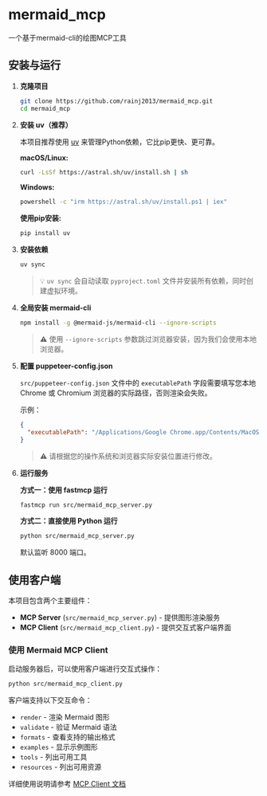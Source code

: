 # mermaid_mcp
一个基于mermaid-cli的绘图MCP工具

## 安装与运行

1. **克隆项目**
   ```bash
   git clone https://github.com/rainj2013/mermaid_mcp.git
   cd mermaid_mcp
   ```

2. **安装 uv（推荐）**
   
   本项目推荐使用 [uv](https://github.com/astral-sh/uv) 来管理Python依赖，它比pip更快、更可靠。
   
   **macOS/Linux:**
   ```bash
   curl -LsSf https://astral.sh/uv/install.sh | sh
   ```
   
   **Windows:**
   ```bash
   powershell -c "irm https://astral.sh/uv/install.ps1 | iex"
   ```
   
   **使用pip安装:**
   ```bash
   pip install uv
   ```

3. **安装依赖**
   ```bash
   uv sync
   ```
   
   > 💡 `uv sync` 会自动读取 `pyproject.toml` 文件并安装所有依赖，同时创建虚拟环境。

4. **全局安装 mermaid-cli**
   ```bash
   npm install -g @mermaid-js/mermaid-cli --ignore-scripts
   ```
   
   > ⚠️ 使用 `--ignore-scripts` 参数跳过浏览器安装，因为我们会使用本地浏览器。

5. **配置 puppeteer-config.json**
   
   `src/puppeteer-config.json` 文件中的 `executablePath` 字段需要填写您本地 Chrome 或 Chromium 浏览器的实际路径，否则渲染会失败。
   
   示例：
   ```json
   {
     "executablePath": "/Applications/Google Chrome.app/Contents/MacOS/Google Chrome"
   }
   ```
   
   > ⚠️ 请根据您的操作系统和浏览器实际安装位置进行修改。

6. **运行服务**

   **方式一：使用 fastmcp 运行**
   ```bash
   fastmcp run src/mermaid_mcp_server.py
   ```

   **方式二：直接使用 Python 运行**
   ```bash
   python src/mermaid_mcp_server.py
   ```
   
   默认监听 8000 端口。

## 使用客户端

本项目包含两个主要组件：

- **MCP Server** (`src/mermaid_mcp_server.py`) - 提供图形渲染服务
- **MCP Client** (`src/mermaid_mcp_client.py`) - 提供交互式客户端界面

### 使用 Mermaid MCP Client

启动服务器后，可以使用客户端进行交互式操作：

```bash
python src/mermaid_mcp_client.py
```

客户端支持以下交互命令：
- `render` - 渲染 Mermaid 图形
- `validate` - 验证 Mermaid 语法
- `formats` - 查看支持的输出格式
- `examples` - 显示示例图形
- `tools` - 列出可用工具
- `resources` - 列出可用资源

详细使用说明请参考 [MCP Client 文档](mcp_client_README.md)
